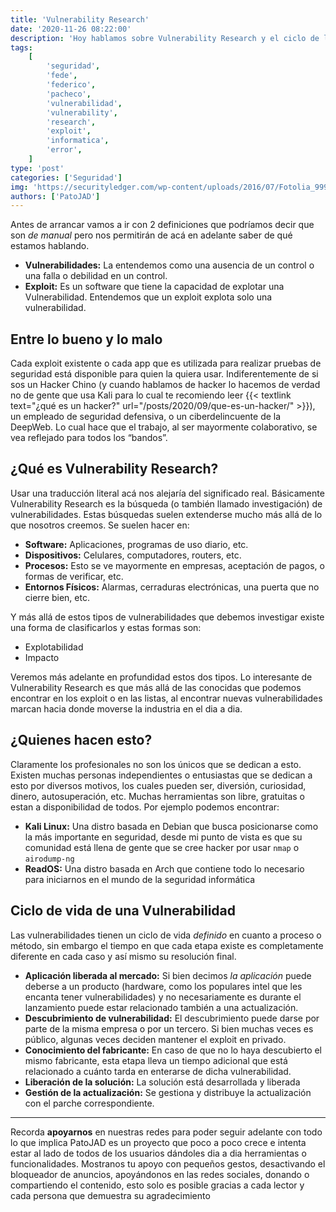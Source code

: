 ```yaml
---
title: 'Vulnerability Research'
date: '2020-11-26 08:22:00'
description: 'Hoy hablamos sobre Vulnerability Research y el ciclo de las vulnerabilidad'
tags:
    [
        'seguridad',
        'fede',
        'federico',
        'pacheco',
        'vulnerabilidad',
        'vulnerability',
        'research',
        'exploit',
        'informatica',
        'error',
    ]
type: 'post'
categories: ['Seguridad']
img: 'https://securityledger.com/wp-content/uploads/2016/07/Fotolia_99956429_S.jpg'
authors: ['PatoJAD']
---
```


Antes de arrancar vamos a ir con 2 definiciones que podríamos decir que son _de manual_ pero nos permitirán de acá en adelante saber de qué estamos hablando.

-   **Vulnerabilidades:** La entendemos como una ausencia de un control o una falla o debilidad en un control.
-   **Exploit:** Es un software que tiene la capacidad de explotar una Vulnerabilidad. Entendemos que un exploit explota solo una vulnerabilidad.

## Entre lo bueno y lo malo

Cada exploit existente o cada app que es utilizada para realizar pruebas de seguridad está disponible para quien la quiera usar. Indiferentemente de si sos un Hacker Chino (y cuando hablamos de hacker lo hacemos de verdad no de gente que usa Kali para lo cual te recomiendo leer {{< textlink text="¿qué es un hacker?" url="/posts/2020/09/que-es-un-hacker/" >}}), un empleado de seguridad defensiva, o un ciberdelincuente de la DeepWeb. Lo cual hace que el trabajo, al ser mayormente colaborativo, se vea reflejado para todos los “bandos”.

## ¿Qué es Vulnerability Research?

Usar una traducción literal acá nos alejaría del significado real. Básicamente Vulnerability Research es la búsqueda (o también llamado investigación) de vulnerabilidades. Estas búsquedas suelen extenderse mucho más allá de lo que nosotros creemos. Se suelen hacer en:

-   **Software:** Aplicaciones, programas de uso diario, etc.
-   **Dispositivos:** Celulares, computadores, routers, etc.
-   **Procesos:** Esto se ve mayormente en empresas, aceptación de pagos, o formas de verificar, etc.
-   **Entornos Físicos:** Alarmas, cerraduras electrónicas, una puerta que no cierre bien, etc.

Y más allá de estos tipos de vulnerabilidades que debemos investigar existe una forma de clasificarlos y estas formas son:

-   Explotabilidad
-   Impacto

Veremos más adelante en profundidad estos dos tipos. Lo interesante de Vulnerability Research es que más allá de las conocidas que podemos encontrar en los exploit o en las listas, al encontrar nuevas vulnerabilidades marcan hacia donde moverse la industria en el dia a dia.

## ¿Quienes hacen esto?

Claramente los profesionales no son los únicos que se dedican a esto. Existen muchas personas independientes o entusiastas que se dedican a esto por diversos motivos, los cuales pueden ser, diversión, curiosidad, dinero, autosuperación, etc. Muchas herramientas son libre, gratuitas o estan a disponibilidad de todos. Por ejemplo podemos encontrar:

-   **Kali Linux:** Una distro basada en Debian que busca posicionarse como la más importante en seguridad, desde mi punto de vista es que su comunidad está llena de gente que se cree hacker por usar `nmap` o `airodump-ng`
-   **ReadOS:** Una distro basada en Arch que contiene todo lo necesario para iniciarnos en el mundo de la seguridad informática

## Ciclo de vida de una Vulnerabilidad

Las vulnerabilidades tienen un ciclo de vida _definido_ en cuanto a proceso o método, sin embargo el tiempo en que cada etapa existe es completamente diferente en cada caso y así mismo su resolución final.

-   **Aplicación liberada al mercado:** Si bien decimos _la aplicación_ puede deberse a un producto (hardware, como los populares intel que les encanta tener vulnerabilidades) y no necesariamente es durante el lanzamiento puede estar relacionado también a una actualización.
-   **Descubrimiento de vulnerabilidad:** El descubrimiento puede darse por parte de la misma empresa o por un tercero. Si bien muchas veces es público, algunas veces deciden mantener el exploit en privado.
-   **Conocimiento del fabricante:** En caso de que no lo haya descubierto el mismo fabricante, esta etapa lleva un tiempo adicional que está relacionado a cuánto tarda en enterarse de dicha vulnerabilidad.
-   **Liberación de la solución:** La solución está desarrollada y liberada
-   **Gestión de la actualización:** Se gestiona y distribuye la actualización con el parche correspondiente.

---

Recorda **apoyarnos** en nuestras redes para poder seguir adelante con todo lo que implica PatoJAD es un proyecto que poco a poco crece e intenta estar al lado de todos de los usuarios dándoles dia a dia herramientas o funcionalidades. Mostranos tu apoyo con pequeños gestos, desactivando el bloqueador de anuncios, apoyándonos en las redes sociales, donando o compartiendo el contenido, esto solo es posible gracias a cada lector y cada persona que demuestra su agradecimiento
